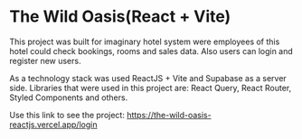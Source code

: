 # The Wild Oasis(React + Vite)

This project was built for imaginary hotel system were employees of this hotel could check bookings, rooms and sales data. Also users can login and register new users.

As a technology stack was used ReactJS + Vite and Supabase as a server side. Libraries that were used in this project are: React Query, React Router, Styled Components and others.

Use this link to see the project: https://the-wild-oasis-reactjs.vercel.app/login
